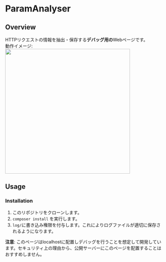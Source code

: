 # ParamAnalyser

## Overview

HTTPリクエストの情報を抽出・保存する**デバッグ用の**Webページです。  
動作イメージ:  
<img src="https://user-images.githubusercontent.com/51850597/111733377-253dc880-88bb-11eb-9065-aea66ce62970.png" width="400">  

## Usage

### Installation

 1. このリポジトリをクローンします。
 1. `composer install` を実行します。
 1. `log/`に書き込み権限を付与します。これによりログファイルが適切に保存されるようになります。

**注意**: このページはlocalhostに配置しデバッグを行うことを想定して開発しています。セキュリティ上の理由から、公開サーバーにこのページを配置することはおすすめしません。

